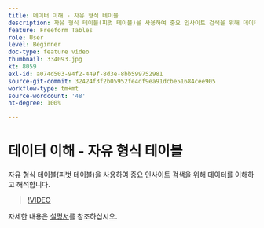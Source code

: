 ```yaml
---
title: 데이터 이해 - 자유 형식 테이블
description: 자유 형식 테이블(피벗 테이블)을 사용하여 중요 인사이트 검색을 위해 데이터를 이해하고 해석합니다.
feature: Freeform Tables
role: User
level: Beginner
doc-type: feature video
thumbnail: 334093.jpg
kt: 8059
exl-id: a074d503-94f2-449f-8d3e-8bb599752981
source-git-commit: 32424f3f2b05952fe4df9ea91dcbe51684cee905
workflow-type: tm+mt
source-wordcount: '48'
ht-degree: 100%

---
```


# 데이터 이해 - 자유 형식 테이블

자유 형식 테이블(피벗 테이블)을 사용하여 중요 인사이트 검색을 위해 데이터를 이해하고 해석합니다.

>[!VIDEO](https://video.tv.adobe.com/v/334093/?quality=12&learn=on)

자세한 내용은 [설명서](https://experienceleague.adobe.com/docs/analytics/analyze/analysis-workspace/visualizations/freeform-table/freeform-table.html?lang=ko)를 참조하십시오.
